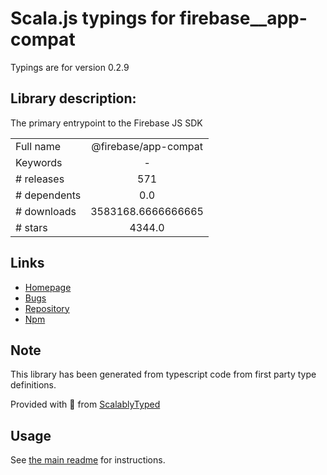 
# Scala.js typings for firebase__app-compat

Typings are for version 0.2.9

## Library description:
The primary entrypoint to the Firebase JS SDK

|                    |                 |
| ------------------ | :-------------: |
| Full name          | @firebase/app-compat |
| Keywords           | - |
| # releases         | 571 |
| # dependents       | 0.0 |
| # downloads        | 3583168.6666666665 |
| # stars            | 4344.0 |

## Links
- [Homepage](https://github.com/firebase/firebase-js-sdk#readme)
- [Bugs](https://github.com/firebase/firebase-js-sdk/issues)
- [Repository](https://github.com/firebase/firebase-js-sdk)
- [Npm](https://www.npmjs.com/package/%40firebase%2Fapp-compat)
    


## Note
This library has been generated from typescript code from first party type definitions.

Provided with :purple_heart: from [ScalablyTyped](https://github.com/oyvindberg/ScalablyTyped)

## Usage
See [the main readme](../../readme.md) for instructions.


